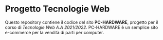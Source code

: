 # Progetto Tecnologie Web
Questo repository contiene il codice del sito **PC-HARDWARE**, progetto per il corso di *Tecnologie Web A.A 2021/2022*.
PC-HARDWARE è un semplice sito e-commerce per la vendità di parti per computer.
